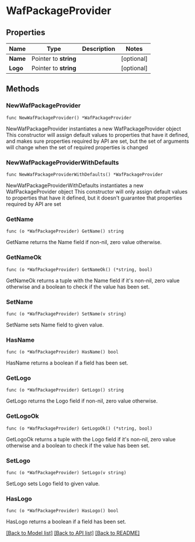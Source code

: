 # WafPackageProvider

## Properties

Name | Type | Description | Notes
------------ | ------------- | ------------- | -------------
**Name** | Pointer to **string** |  | [optional] 
**Logo** | Pointer to **string** |  | [optional] 

## Methods

### NewWafPackageProvider

`func NewWafPackageProvider() *WafPackageProvider`

NewWafPackageProvider instantiates a new WafPackageProvider object
This constructor will assign default values to properties that have it defined,
and makes sure properties required by API are set, but the set of arguments
will change when the set of required properties is changed

### NewWafPackageProviderWithDefaults

`func NewWafPackageProviderWithDefaults() *WafPackageProvider`

NewWafPackageProviderWithDefaults instantiates a new WafPackageProvider object
This constructor will only assign default values to properties that have it defined,
but it doesn't guarantee that properties required by API are set

### GetName

`func (o *WafPackageProvider) GetName() string`

GetName returns the Name field if non-nil, zero value otherwise.

### GetNameOk

`func (o *WafPackageProvider) GetNameOk() (*string, bool)`

GetNameOk returns a tuple with the Name field if it's non-nil, zero value otherwise
and a boolean to check if the value has been set.

### SetName

`func (o *WafPackageProvider) SetName(v string)`

SetName sets Name field to given value.

### HasName

`func (o *WafPackageProvider) HasName() bool`

HasName returns a boolean if a field has been set.

### GetLogo

`func (o *WafPackageProvider) GetLogo() string`

GetLogo returns the Logo field if non-nil, zero value otherwise.

### GetLogoOk

`func (o *WafPackageProvider) GetLogoOk() (*string, bool)`

GetLogoOk returns a tuple with the Logo field if it's non-nil, zero value otherwise
and a boolean to check if the value has been set.

### SetLogo

`func (o *WafPackageProvider) SetLogo(v string)`

SetLogo sets Logo field to given value.

### HasLogo

`func (o *WafPackageProvider) HasLogo() bool`

HasLogo returns a boolean if a field has been set.


[[Back to Model list]](HOW-TO.md#documentation-for-models) [[Back to API list]](HOW-TO.md#documentation-for-api-endpoints) [[Back to README]](HOW-TO.md)


